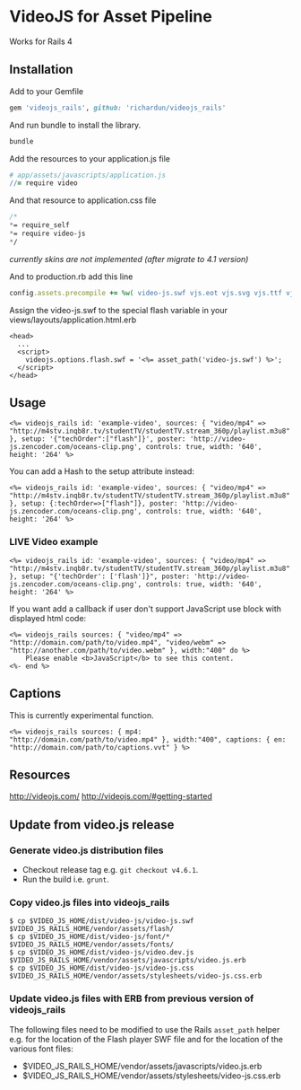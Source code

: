 # VideoJS for Asset Pipeline

Works for Rails 4

## Installation

Add to your Gemfile

```ruby
gem 'videojs_rails', github: 'richardun/videojs_rails'
```

And run bundle to install the library.

```ruby
bundle
```

Add the resources to your application.js file

```coffeescript
# app/assets/javascripts/application.js
//= require video
```

And that resource to application.css file

```sass
/*
*= require_self
*= require video-js
*/
```

_currently skins are not implemented (after migrate to 4.1 version)_

And to production.rb add this line

```ruby
config.assets.precompile += %w( video-js.swf vjs.eot vjs.svg vjs.ttf vjs.woff )
```

Assign the video-js.swf to the special flash variable in your views/layouts/application.html.erb
```erb
<head>
  ...
  <script>
    videojs.options.flash.swf = '<%= asset_path('video-js.swf') %>';
  </script>
</head>
```

## Usage

```erb
<%= videojs_rails id: 'example-video', sources: { "video/mp4" => "http://m4stv.inqb8r.tv/studentTV/studentTV.stream_360p/playlist.m3u8" }, setup: '{"techOrder":["flash"]}', poster: 'http://video-js.zencoder.com/oceans-clip.png', controls: true, width: '640', height: '264' %>
```

You can add a Hash to the setup attribute instead:
```erb
<%= videojs_rails id: 'example-video', sources: { "video/mp4" =>  "http://m4stv.inqb8r.tv/studentTV/studentTV.stream_360p/playlist.m3u8" }, setup: {:techOrder=>["flash"]}, poster: 'http://video-js.zencoder.com/oceans-clip.png', controls: true, width: '640', height: '264' %>
```

### LIVE Video example
```erb
<%= videojs_rails id: 'example-video', sources: { "video/mp4" => "http://m4stv.inqb8r.tv/studentTV/studentTV.stream_360p/playlist.m3u8" }, setup: "{'techOrder': ['flash']}", poster: 'http://video-js.zencoder.com/oceans-clip.png', controls: true, width: '640', height: '264' %>
```

If you want add a callback if user don't support JavaScript use block with displayed html code:

```erb
<%= videojs_rails sources: { "video/mp4" => "http://domain.com/path/to/video.mp4", "video/webm" => "http://another.com/path/to/video.webm" }, width:"400" do %>
	Please enable <b>JavaScript</b> to see this content.
<%- end %>
```

## Captions

This is currently experimental function.

```erb
<%= videojs_rails sources: { mp4: "http://domain.com/path/to/video.mp4" }, width:"400", captions: { en: "http://domain.com/path/to/captions.vvt" } %>
```


## Resources
http://videojs.com/
http://videojs.com/#getting-started


## Update from video.js release

### Generate video.js distribution files

* Checkout release tag e.g. `git checkout v4.6.1`.
* Run the build i.e. `grunt`.

### Copy video.js files into videojs_rails

    $ cp $VIDEO_JS_HOME/dist/video-js/video-js.swf $VIDEO_JS_RAILS_HOME/vendor/assets/flash/
    $ cp $VIDEO_JS_HOME/dist/video-js/font/* $VIDEO_JS_RAILS_HOME/vendor/assets/fonts/
    $ cp $VIDEO_JS_HOME/dist/video-js/video.dev.js $VIDEO_JS_RAILS_HOME/vendor/assets/javascripts/video.js.erb
    $ cp $VIDEO_JS_HOME/dist/video-js/video-js.css $VIDEO_JS_RAILS_HOME/vendor/assets/stylesheets/video-js.css.erb

### Update video.js files with ERB from previous version of videojs_rails

The following files need to be modified to use the Rails `asset_path` helper e.g. for the location of the Flash player SWF file and for the location of the various font files:

* $VIDEO_JS_RAILS_HOME/vendor/assets/javascripts/video.js.erb
* $VIDEO_JS_RAILS_HOME/vendor/assets/stylesheets/video-js.css.erb
